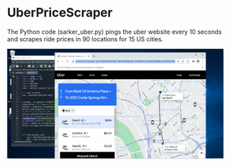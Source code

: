 # UberPriceScraper
 The Python code (sarker_uber.py) pings the uber website every 10 seconds and scrapes ride prices in 90 locations for 15 US cities.

![Uber Price Scaper](https://github.com/sarker-cornell/UberPriceScraper/blob/main/uber%20scraper%20screenshot.png)
